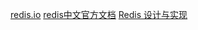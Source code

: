 [redis.io](http://redis.io/topics/data-types-intro#strings)
[redis中文官方文档](http://www.redis.cn/)
[Redis 设计与实现](http://redisbook.com/)
